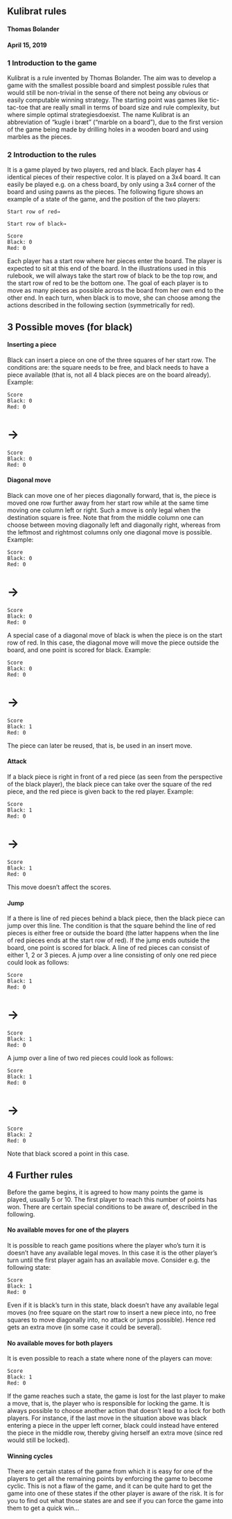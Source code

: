 ## Kulibrat rules

#### Thomas Bolander

#### April 15, 2019

### 1 Introduction to the game

Kulibrat is a rule invented by Thomas Bolander. The aim was to develop a game with the smallest
possible board and simplest possible rules that would still be non-trivial in the sense of there not
being any obvious or easily computable winning strategy. The starting point was games like tic-
tac-toe that are really small in terms of board size and rule complexity, but where simple optimal
strategiesdoexist. The name Kulibrat is an abbreviation of “kugle i bræt” (“marble on a board”),
due to the first version of the game being made by drilling holes in a wooden board and using
marbles as the pieces.

### 2 Introduction to the rules

It is a game played by two players, red and black. Each player has 4 identical pieces of their
respective color. It is played on a 3x4 board. It can easily be played e.g. on a chess board, by
only using a 3x4 corner of the board and using pawns as the pieces. The following figure shows
an example of a state of the game, and the position of the two players:

```
Start row of red→
```
```
Start row of black→
```
```
Score
Black: 0
Red: 0
```
Each player has a start row where her pieces enter the board. The player is expected to sit at this
end of the board. In the illustrations used in this rulebook, we will always take the start row of
black to be the top row, and the start row of red to be the bottom one. The goal of each player is
to move as many pieces as possible across the board from her own end to the other end. In each
turn, when black is to move, she can choose among the actions described in the following section
(symmetrically for red).


## 3 Possible moves (for black)

#### Inserting a piece

Black can insert a piece on one of the three squares of her start row. The conditions are: the
square needs to be free, and black needs to have a piece available (that is, not all 4 black pieces
are on the board already). Example:

```
Score
Black: 0
Red: 0
```
# →

```
Score
Black: 0
Red: 0
```
#### Diagonal move

Black can move one of her pieces diagonally forward, that is, the piece is moved one row further
away from her start row while at the same time moving one column left or right. Such a move is
only legal when the destination square is free. Note that from the middle column one can choose
between moving diagonally left and diagonally right, whereas from the leftmost and rightmost
columns only one diagonal move is possible. Example:

```
Score
Black: 0
Red: 0
```
# →

```
Score
Black: 0
Red: 0
```
A special case of a diagonal move of black is when the piece is on the start row of red. In this
case, the diagonal move will move the piece outside the board, and one point is scored for black.
Example:

```
Score
Black: 0
Red: 0
```
# →

```
Score
Black: 1
Red: 0
```
The piece can later be reused, that is, be used in an insert move.

#### Attack

If a black piece is right in front of a red piece (as seen from the perspective of the black player),
the black piece can take over the square of the red piece, and the red piece is given back to the
red player. Example:


```
Score
Black: 1
Red: 0
```
# →

```
Score
Black: 1
Red: 0
```
This move doesn’t affect the scores.

#### Jump

If a there is line of red pieces behind a black piece, then the black piece can jump over this line.
The condition is that the square behind the line of red pieces is either free or outside the board
(the latter happens when the line of red pieces ends at the start row of red). If the jump ends
outside the board, one point is scored for black. A line of red pieces can consist of either 1, 2 or
3 pieces. A jump over a line consisting of only one red piece could look as follows:

```
Score
Black: 1
Red: 0
```
# →

```
Score
Black: 1
Red: 0
```
A jump over a line of two red pieces could look as follows:

```
Score
Black: 1
Red: 0
```
# →

```
Score
Black: 2
Red: 0
```
Note that black scored a point in this case.

## 4 Further rules

Before the game begins, it is agreed to how many points the game is played, usually 5 or 10. The
first player to reach this number of points has won. There are certain special conditions to be
aware of, described in the following.

#### No available moves for one of the players

It is possible to reach game positions where the player who’s turn it is doesn’t have any available
legal moves. In this case it is the other player’s turn until the first player again has an available
move. Consider e.g. the following state:


```
Score
Black: 1
Red: 0
```
Even if it is black’s turn in this state, black doesn’t have any available legal moves (no free square
on the start row to insert a new piece into, no free squares to move diagonally into, no attack or
jumps possible). Hence red gets an extra move (in some case it could be several).

#### No available moves for both players

It is even possible to reach a state where none of the players can move:

```
Score
Black: 1
Red: 0
```
If the game reaches such a state, the game is lost for the last player to make a move, that is, the
player who is responsible for locking the game. It is always possible to choose another action that
doesn’t lead to a lock for both players. For instance, if the last move in the situation above was
black entering a piece in the upper left corner, black could instead have entered the piece in the
middle row, thereby giving herself an extra move (since red would still be locked).

#### Winning cycles

There are certain states of the game from which it is easy for one of the players to get all the
remaining points by enforcing the game to become cyclic. This is not a flaw of the game, and it
can be quite hard to get the game into one of these states if the other player is aware of the risk.
It is for you to find out what those states are and see if you can force the game into them to get
a quick win...


